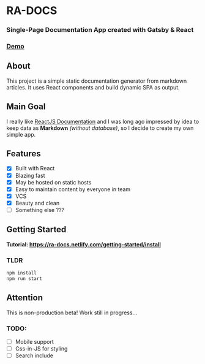 # RA-DOCS

### Single-Page Documentation App created with Gatsby & React

### [Demo](https://ra-docs.netlify.com/)

## About

This project is a simple static documentation generator from markdown articles. It uses React components and build dynamic SPA as output.

## Main Goal

I really like [ReactJS Documentation](https://reactjs.org/docs/getting-started.html) and I was long ago impressed by idea to keep data as **Markdown** _(without database)_, so I decide to create my own simple app.

## Features

- [x] Built with React
- [x] Blazing fast
- [x] May be hosted on static hosts
- [x] Easy to maintain content by everyone in team
- [x] VCS
- [x] Beauty and clean
- [ ] Something else ???

## Getting Started

**Tutorial: https://ra-docs.netlify.com/getting-started/install**

### TLDR

```sh
npm install
npm run start
```

## Attention

This is non-production beta! Work still in progress...

### TODO:

- [ ] Mobile support
- [ ] Css-in-JS for styling
- [ ] Search include
